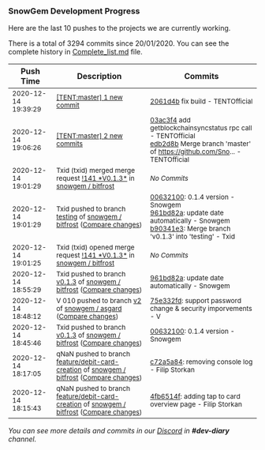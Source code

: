 
### SnowGem Development Progress

Here are the last 10 pushes to the projects we are currently working.

There is a total of 3294 commits since 20/01/2020. You can see the complete history in
 [Complete_list.md](Complete_list.md) file.

| Push Time | Description | Commits |
| --- | --- | --- |
| <sub>2020-12-14 19:39:29</sub> | <sub>[[TENT:master] 1 new commit](https://github.com/TENTOfficial/TENT/commit/2061d4b32d1b9841f62695fb7ba545eac1c2c974)</sub> | <sub>[2061d4b](https://github.com/TENTOfficial/TENT/commit/2061d4b32d1b9841f62695fb7ba545eac1c2c974) fix build - TENTOfficial</sub> |
| <sub>2020-12-14 19:06:26</sub> | <sub>[[TENT:master] 2 new commits](https://github.com/TENTOfficial/TENT/compare/ec4c9837f040...edb2d8b59962)</sub> | <sub>[03ac3f4](https://github.com/TENTOfficial/TENT/commit/03ac3f4b80da3dfe583124dc874a3cb72b6c26e1) add getblockchainsyncstatus rpc call - TENTOfficial<br>[edb2d8b](https://github.com/TENTOfficial/TENT/commit/edb2d8b59962b3634a1108c5c44ae11500e19b05) Merge branch 'master' of https://github.com/Sno... - TENTOfficial</sub> |
| <sub>2020-12-14 19:01:29</sub> | <sub>Txid (txid) merged merge request [\!141 \*V0\.1\.3\*](https://gitlab.com/snowgem/bitfrost/-/merge_requests/141) in [snowgem / bitfrost](https://gitlab.com/snowgem/bitfrost)</sub> | <sub>_No Commits_</sub> |
| <sub>2020-12-14 19:01:29</sub> | <sub>Txid pushed to branch [testing](https://gitlab.com/snowgem/bitfrost/commits/testing) of [snowgem / bitfrost](https://gitlab.com/snowgem/bitfrost) ([Compare changes](https://gitlab.com/snowgem/bitfrost/compare/f1090f9dec062d6539b1b2278099ed9f526c8636...b90341e36980a76fa5b74980a97e22f5a14a962a))</sub> | <sub>[00632100](https://gitlab.com/snowgem/bitfrost/-/commit/0063210084b879ecd3e5a862b9f44c4a7a55f0ce): 0.1.4 version - Snowgem<br>[961bd82a](https://gitlab.com/snowgem/bitfrost/-/commit/961bd82afeb9a19617998ceecae8a662d7f9edcb): update date automatically - Snowgem<br>[b90341e3](https://gitlab.com/snowgem/bitfrost/-/commit/b90341e36980a76fa5b74980a97e22f5a14a962a): Merge branch 'v0.1.3' into 'testing' - Txid</sub> |
| <sub>2020-12-14 19:01:25</sub> | <sub>Txid (txid) opened merge request [\!141 \*V0\.1\.3\*](https://gitlab.com/snowgem/bitfrost/-/merge_requests/141) in [snowgem / bitfrost](https://gitlab.com/snowgem/bitfrost)</sub> | <sub>_No Commits_</sub> |
| <sub>2020-12-14 18:55:29</sub> | <sub>Txid pushed to branch [v0\.1\.3](https://gitlab.com/snowgem/bitfrost/commits/v0.1.3) of [snowgem / bitfrost](https://gitlab.com/snowgem/bitfrost) ([Compare changes](https://gitlab.com/snowgem/bitfrost/compare/0063210084b879ecd3e5a862b9f44c4a7a55f0ce...961bd82afeb9a19617998ceecae8a662d7f9edcb))</sub> | <sub>[961bd82a](https://gitlab.com/snowgem/bitfrost/-/commit/961bd82afeb9a19617998ceecae8a662d7f9edcb): update date automatically - Snowgem</sub> |
| <sub>2020-12-14 18:48:12</sub> | <sub>V 010 pushed to branch [v2](https://gitlab.com/snowgem/asgard/commits/v2) of [snowgem / asgard](https://gitlab.com/snowgem/asgard) ([Compare changes](https://gitlab.com/snowgem/asgard/compare/9d197a50f260faba26406f1a933d1fd5d54de1ab...75e332fd25c22155d856375ce52f4da608b4778b))</sub> | <sub>[75e332fd](https://gitlab.com/snowgem/asgard/-/commit/75e332fd25c22155d856375ce52f4da608b4778b): support password change & security imporvements - V</sub> |
| <sub>2020-12-14 18:45:46</sub> | <sub>Txid pushed to branch [v0\.1\.3](https://gitlab.com/snowgem/bitfrost/commits/v0.1.3) of [snowgem / bitfrost](https://gitlab.com/snowgem/bitfrost) ([Compare changes](https://gitlab.com/snowgem/bitfrost/compare/f0c27bde4f9ddedf0ea56bc5d511d31ac25d4c67...0063210084b879ecd3e5a862b9f44c4a7a55f0ce))</sub> | <sub>[00632100](https://gitlab.com/snowgem/bitfrost/-/commit/0063210084b879ecd3e5a862b9f44c4a7a55f0ce): 0.1.4 version - Snowgem</sub> |
| <sub>2020-12-14 18:17:05</sub> | <sub>qNaN pushed to branch [feature/debit\-card\-creation](https://gitlab.com/snowgem/bitfrost/commits/feature/debit-card-creation) of [snowgem / bitfrost](https://gitlab.com/snowgem/bitfrost) ([Compare changes](https://gitlab.com/snowgem/bitfrost/compare/4fb6514fe7c23e878eaeb971d6b76d709f6518f1...c72a5a849d25a024c4226f633afc23efeff52d13))</sub> | <sub>[c72a5a84](https://gitlab.com/snowgem/bitfrost/-/commit/c72a5a849d25a024c4226f633afc23efeff52d13): removing console log - Filip Storkan</sub> |
| <sub>2020-12-14 18:15:43</sub> | <sub>qNaN pushed to branch [feature/debit\-card\-creation](https://gitlab.com/snowgem/bitfrost/commits/feature/debit-card-creation) of [snowgem / bitfrost](https://gitlab.com/snowgem/bitfrost) ([Compare changes](https://gitlab.com/snowgem/bitfrost/compare/548b8bbe4476b1bd66d47c56dfc7d38769e981fe...4fb6514fe7c23e878eaeb971d6b76d709f6518f1))</sub> | <sub>[4fb6514f](https://gitlab.com/snowgem/bitfrost/-/commit/4fb6514fe7c23e878eaeb971d6b76d709f6518f1): adding tap to card overview page - Filip Storkan</sub> |

_You can see more details and commits in our [Discord](https://discord.gg/zumGnbg) in **#dev-diary** channel._
